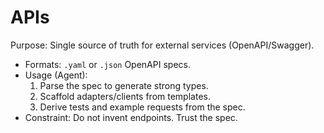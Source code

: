 # APIs

Purpose: Single source of truth for external services (OpenAPI/Swagger).

- Formats: `.yaml` or `.json` OpenAPI specs.
- Usage (Agent):
  1) Parse the spec to generate strong types.
  2) Scaffold adapters/clients from templates.
  3) Derive tests and example requests from the spec.
- Constraint: Do not invent endpoints. Trust the spec.
